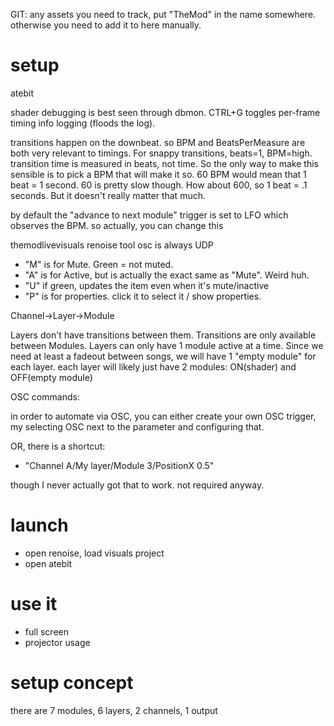 GIT:
any assets you need to track, put "TheMod" in the name somewhere.
otherwise you need to add it to here manually.


# setup

atebit

shader debugging is best seen through dbmon. CTRL+G toggles per-frame timing info logging (floods the log).

transitions happen on the downbeat. so BPM and BeatsPerMeasure are both very relevant to timings. For snappy transitions, beats=1, BPM=high.
transition time is measured in beats, not time. So the only way to make this sensible is to pick a BPM that will make it so.
60 BPM would mean that 1 beat = 1 second. 60 is pretty slow though. How about 600, so 1 beat = .1 seconds. But it doesn't really matter that much.

by default the "advance to next module" trigger is set to LFO which observes the BPM. so actually, you can change this

themodlivevisuals renoise tool
osc is always UDP

- "M" is for Mute. Green = not muted.
- "A" is for Active, but is actually the exact same as "Mute". Weird huh.
- "U" if green, updates the item even when it's mute/inactive
- "P" is for properties. click it to select it / show properties.

Channel->Layer->Module

Layers don't have transitions between them. Transitions are only available between Modules.
Layers can only have 1 module active at a time.
Since we need at least a fadeout between songs, we will have 1 "empty module" for each layer.
each layer will likely just have 2 modules: ON(shader) and OFF(empty module)

OSC commands:

in order to automate via OSC, you can either create your own OSC trigger, my selecting OSC next to the parameter
and configuring that.

OR, there is a shortcut:
- "Channel A/My layer/Module 3/PositionX 0.5"

though I never actually got that to work. not required anyway.

# launch

- open renoise, load visuals project
- open atebit


# use it

- full screen
- projector usage

# setup concept

there are 7 modules, 6 layers, 2 channels, 1 output

